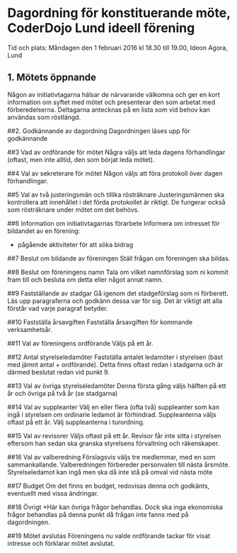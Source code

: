 # Dagordning för konstituerande möte, CoderDojo Lund ideell förening

Tid och plats: Måndagen den 1 februari 2016 kl 18.30 till 19.00, Ideon Agora, Lund

## 1. Mötets öppnande 
Någon av initiativtagarna hälsar de närvarande välkomna och ger en kort information om syftet med mötet och presenterar den som arbetat med förberedelserna. Deltagarna antecknas på en lista som vid behov kan användas som röstlängd.

##2. Godkännande av dagordning 
Dagordningen läses upp för godkännande

##3 Vad av ordförande för mötet 
Några väljs att leda dagens förhandlingar (oftast, men inte alltid, den som börjat leda mötet).

##4 Val av sekreterare för mötet 
Någon väljs att föra protokoll över dagen förhandlingar.

##5 Val av två justeringsmän och tillika rösträknare 
Justeringsmännen ska kontrollera att innehållet i det förda protokollet är riktigt. De fungerar också som rösträknare under mötet om det behövs.

##6 Information om initiativtagarnas förarbete 
Informera om intresset för bildandet av en förening: 
* pågående aktiviteter för att söka bidrag

##7 Beslut om bildande av föreningen 
Ställ frågan om föreningen ska bildas.

##8 Beslut om föreningens namn 
Tala om vilket namnförslag som ni kommit fram till och besluta om detta eller något annat namn.

##9 Fastställande av stadgar 
Gå igenom det stadgeförslag som ni förberett. Läs upp paragraferna och godkänn dessa var för sig. Det är viktigt att alla förstår vad varje paragraf betyder.

##10 Fastställa årsavgiften 
Fastställa årsavgiften för kommande verksamhetsår.

##11 Val av föreningens ordförande 
Väljs på ett år.

##12 Antal styrelseledamöter 
Fastställa antalet ledamöter i styrelsen (bäst med jämnt antal + ordförande). Detta finns oftast redan i stadgarna och är därmed beslutat redan vid punkt 9.

##13 Val av övriga styrelseledamöter 
Denna första gång väljs hälften på ett år och övriga på två år (se stadgarna)

##14 Val av suppleanter 
Välj en eller flera (ofta två) suppleanter som kan ingå i styrelsen om ordinarie ledamot är förhindrad. Suppleanterna väljs oftast på ett år. Välj suppleanterna i turordning.

##15 Val av revisorer 
Väljs oftast på ett år. Revisor får inte sitta i styrelsen eftersom han sedan ska granska styrelsens förvaltning och räkenskaper.

##16 Val av valberedning 
Förslagsvis väljs tre medlemmar, med en som sammankallande. Valberedningen förbereder personvalen till nästa årsmöte. Styrelseledamot kan ingå men ska då inte stå på omval vid nästa möte

##17 Budget 
Om det finns en budget, redovisas denna och godkänts, eventuellt med vissa ändringar.

##18 Övrigt 
*Här kan övriga frågor behandlas. Dock ska inga ekonomiska frågor behandlas på denna punkt då frågan inte fanns med på dagordningen.

##19 Mötet avslutas 
Föreningens nu valde ordförande tackar för visat intresse och förklarar mötet avslutat.
